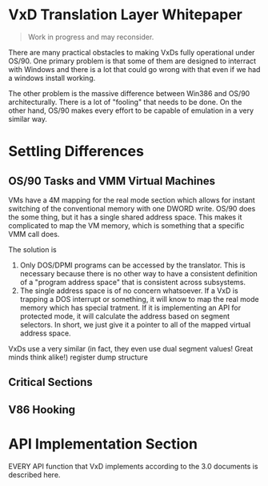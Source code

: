 # VxD Translation Layer Whitepaper

> Work in progress and may reconsider.

There are many practical obstacles to making VxDs fully operational under OS/90. One primary problem is that some of them are designed to interract with Windows and there is a lot that could go wrong with that even if we had a windows install working.

The other problem is the massive difference between Win386 and OS/90 architecturally. There is a lot of "fooling" that needs to be done. On the other hand, OS/90 makes every effort to be capable of emulation in a very similar way.

# Settling Differences

## OS/90 Tasks and VMM Virtual Machines

VMs have a 4M mapping for the real mode section which allows for instant switching of the conventional memory with one DWORD write. OS/90 does the some thing, but it has a single shared address space. This makes it complicated to map the VM memory, which is something that a specific VMM call does.

The solution is
1. Only DOS/DPMI programs can be accessed by the translator. This is necessary because there is no other way to have a consistent definition of a "program address space" that is consistent across subsystems.
2. The single address space is of no concern whatsoever. If a VxD is trapping a DOS interrupt or something, it will know to map the real mode memory which has special tratment. If it is implementing an API for protected mode, it will calculate the address based on segment selectors. In short, we just give it a pointer to all of the mapped virtual address space.

VxDs use a very similar (in fact, they even use dual segment values! Great minds think alike!) register dump structure

## Critical Sections

##

## V86 Hooking

# API Implementation Section

EVERY API function that VxD implements according to the 3.0 documents is described here.
